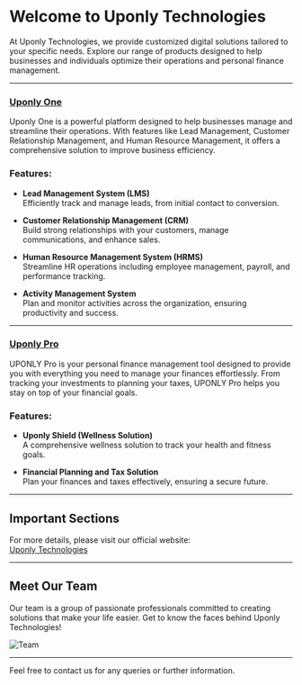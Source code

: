 # Welcome to Uponly Technologies

At Uponly Technologies, we provide customized digital solutions tailored to your specific needs. Explore our range of products designed to help businesses and individuals optimize their operations and personal finance management.

---

### [Uponly One](uponly-one/index.md)

Uponly One is a powerful platform designed to help businesses manage and streamline their operations. With features like Lead Management, Customer Relationship Management, and Human Resource Management, it offers a comprehensive solution to improve business efficiency.

### Features:
- **Lead Management System (LMS)**  
  Efficiently track and manage leads, from initial contact to conversion.
  
- **Customer Relationship Management (CRM)**  
  Build strong relationships with your customers, manage communications, and enhance sales.

- **Human Resource Management System (HRMS)**  
  Streamline HR operations including employee management, payroll, and performance tracking.

- **Activity Management System**  
  Plan and monitor activities across the organization, ensuring productivity and success.


---

### [Uponly Pro](uponly-pro/index.md)

UPONLY Pro is your personal finance management tool designed to provide you with everything you need to manage your finances effortlessly. From tracking your investments to planning your taxes, UPONLY Pro helps you stay on top of your financial goals.

### Features:

- **Uponly Shield (Wellness Solution)**  
  A comprehensive wellness solution to track your health and fitness goals.

- **Financial Planning and Tax Solution**  
  Plan your finances and taxes effectively, ensuring a secure future.

---

## Important Sections

For more details, please visit our official website:  
[Uponly Technologies](https://www.uponlytech.com)

---

## Meet Our Team

Our team is a group of passionate professionals committed to creating solutions that make your life easier. Get to know the faces behind Uponly Technologies!

![Team](https://via.placeholder.com/150)

---

Feel free to contact us for any queries or further information.
